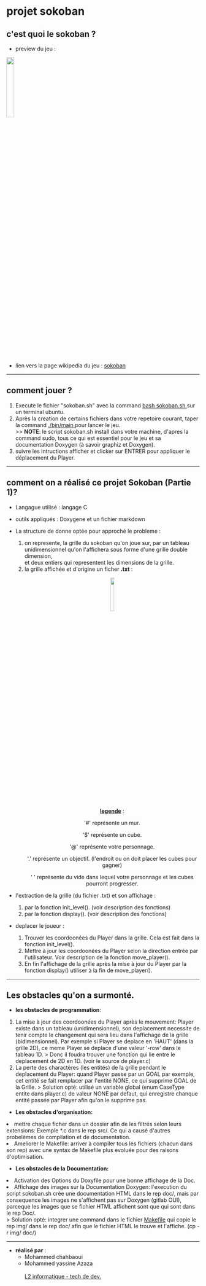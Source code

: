 # projet sokoban

## c'est quoi le sokoban ?
- preview du jeu :  

<div><img src="../img/Sokoban_ani.gif" width="20%"></div>  

- lien vers la page wikipedia du jeu : <a href="https://fr.wikipedia.org/wiki/Sokoban">sokoban </a>

***
## comment jouer ?
<div> <ol> <li> Execute le fichier "sokoban.sh" avec la command <u> bash sokoban.sh </u> sur un terminal ubuntu. </li><li>
Après la creation de certains fichiers dans votre repetoire courant, taper la command <u> ./bin/main </u> pour lancer le jeu. </li>
>> <b>NOTE</b>: le script sokoban.sh install dans votre machine, d'apres la command sudo, tous ce qui est essentiel pour le jeu et sa documentation Doxygen (à savoir graphiz et Doxygen).
<li> suivre les intructions afficher et clicker sur ENTRER pour appliquer le déplacement du Player. </li>
</ol> </div>

***
## comment on a réalisé ce projet Sokoban (Partie 1)?
- Langague utilisé : langage C
- outils appliqués : Doxygene et un fichier markdown
- La structure de donne optée pour approché le probleme : <div> <ol> <li>
on represente, la grille du sokoban qu'on joue sur, par un tableau unidimensionnel qu'on l'affichera sous forme d'une 
grille double dimension, <br>et deux entiers qui representent les dimensions de la grille.</li> <li>
la grille affichée et d'origine un ficher <b>.txt</b> : <div style="text-align:center"><p><img src="../img/grille.png" width="15%"></p> <p> 
<u><b>legende</b></u> : </p> <p>
'#' représente un mur. </p> <p>
'$' représente un cube. </p> <p>
'@' représente votre personnage. </p> <p>
'.' représente un objectif. (l'endroit ou on doit placer les cubes pour gagner) </p> <p>
' ' représente du vide dans lequel votre personnage et les cubes pourront progresser.</p> </div></li> </ol></div>

- l'extraction de la grille (du fichier .txt) et son affichage : <div> <ol> <li> par la fonction init_level(). (voir description des fonctions)</li> <li>
par la fonction display(). (voir description des fonctions)</li> 
</ol></div>

- deplacer le joueur : <div> <ol> <li> Trouver les coordoonées du Player dans la grille.
Cela est fait dans la fonction init_level(). </li> <li>
Mettre à jour les coordoonées du Player selon la direction entrée par l'utilisateur. Voir description de la fonction move_player(). </li> <li>
En fin l'affichage de la grille après la mise à jour du Player par la fonction display() utiliser à la fin de move_player().</li></ol></div>

***
## Les obstacles qu'on a surmonté.
- <b>les obstacles de programmation</b>:
<ol>  
<li> La mise à jour des coordoonées du Player après le mouvement: Player existe dans un tableau (unidimensionnel), son deplacement necessite de tenir compte le changement qui sera lieu dans l'affichage de la grille (bidimensionnel). Par exemple si Player se deplace en 'HAUT' (dans la grille 2D), ce meme Player se deplace d'une valeur '-row' dans le tableau 1D.
> Donc il foudra trouver une fonction qui lie entre le deplacement de 2D en 1D. (voir le source de player.c)</li>
<li> La perte des charactères (les entités) de la grille pendant le deplacement du Player: quand Player passe par un GOAL par exemple, cet entité se fait remplacer par l'entité NONE, ce qui supprime GOAL de la Grille.
> Solution opté: utilisé un variable global (enum CaseType entite dans player.c) de valeur NONE par defaut, qui enregistre chanque entité passée par Player afin qu'on le supprime pas.</li></ol>

- <b> Les obstacles d'organisation: </b> <ol>  
<li> mettre chaque ficher dans un dossier afin de les filtrés selon leurs extensions: Exemple *.c dans le rep src/. Ce qui a causé d'autres probelèmes de compilation et de documentation.</li>
<li> Ameliorer le Makefile: arriver à compiler tous les fichiers (chacun dans son rep) avec une syntax de Makefile plus evoluée pour des raisons d'optimisation.</li>
</ol>

- <b> Les obstacles de la Documentation: </b> <ol>  
<li> Activation des Options du Doxyfile pour une bonne affichage de la Doc. </li>
<li> Affichage des images sur la Documentation Doxygen: l'execution du script sokoban.sh crée une documentation HTML dans le rep doc/, mais par consequence les images ne s'affichent pas sur Doxygen (gitlab OUI), parceque les images que se fichier HTML affichent sont que qui sont dans le rep Doc/.</li>
> Solution opté: integrer une command dans le fichier <u>Makefile</u> qui copie le rep img/ dans le rep doc/ afin que le fichier HTML le trouve et l'affiche. (cp -r img/ doc/)</ol>

***
- <b>réalisé par</b> :
    <ul>
    <li> Mohammed chahbaoui</li>
    <li> Mohammed yassine Azaza </li> <br>
    <u> L2 informatique - tech de dev.</u>
    </ul>